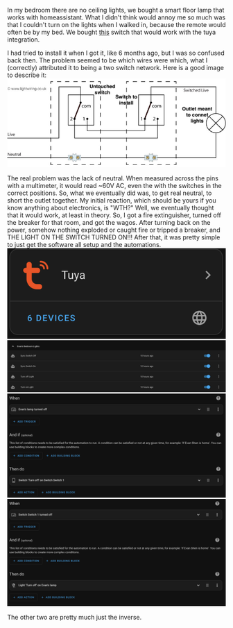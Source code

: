 
In my bedroom there are no ceiling lights, we bought a smart floor lamp that works with homeassistant. What I didn't think would annoy me so much was that I couldn't turn on the lights when I walked in, because the remote would often be by my bed. We bought [this](https://www.aliexpress.us/item/3256805546087566.html?spm=a2g0o.order_list.order_list_main.145.10231802k91Mho&gatewayAdapt=glo2usa) switch that would work with the tuya integration. 

I had tried to install it when I got it, like 6 months ago, but I was so confused back then. The problem seemed to be which wires were which, what I (correctly) attributed it to being a two switch network. Here is a good image to describe it: ![Image Description](/assets/img/pimg/Pasted%20image%2020250206180911.png)

The real problem was the lack of neutral. When measured across the pins with a multimeter, it would read ~60V AC, even the with the switches in the correct positions. So, what we eventually did was, to get real neutral, to short the outlet together. My initial reaction, which should be yours if you know anything about electronics, is "WTH?" Well, we eventually thought that it would work, at least in theory. So, I got a fire extinguisher, turned off the breaker for that room, and got the wagos. After turning back on the power, somehow nothing exploded or caught fire or tripped a breaker, and THE LIGHT ON THE SWITCH TURNED ON!!! After that, it was pretty simple to just get the software all setup and the automations.![Image Description](/assets/img/pimg/Screenshot%202025-02-06%20at%207.10.39%20PM.png)![Image Description](/assets/img/pimg/Screenshot%202025-02-06%20at%207.11.09%20PM.png)![Image Description](/assets/img/pimg/Screenshot%202025-02-06%20at%207.11.26%20PM.png)
![Image Description](/assets/img/pimg/Screenshot%202025-02-06%20at%207.15.08%20PM.png)

The other two are pretty much just the inverse.